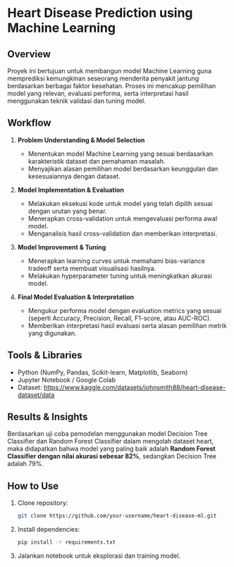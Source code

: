 # **Heart Disease Prediction using Machine Learning**  

## **Overview**  
Proyek ini bertujuan untuk membangun model Machine Learning guna memprediksi kemungkinan seseorang menderita penyakit jantung berdasarkan berbagai faktor kesehatan. Proses ini mencakup pemilihan model yang relevan, evaluasi performa, serta interpretasi hasil menggunakan teknik validasi dan tuning model.  

## **Workflow**  
1. **Problem Understanding & Model Selection**  
   - Menentukan model Machine Learning yang sesuai berdasarkan karakteristik dataset dan pemahaman masalah.  
   - Menyajikan alasan pemilihan model berdasarkan keunggulan dan kesesuaiannya dengan dataset.  

2. **Model Implementation & Evaluation**  
   - Melakukan eksekusi kode untuk model yang telah dipilih sesuai dengan urutan yang benar.  
   - Menerapkan cross-validation untuk mengevaluasi performa awal model.  
   - Menganalisis hasil cross-validation dan memberikan interpretasi.  

3. **Model Improvement & Tuning**  
   - Menerapkan learning curves untuk memahami bias-variance tradeoff serta membuat visualisasi hasilnya.  
   - Melakukan hyperparameter tuning untuk meningkatkan akurasi model.  

4. **Final Model Evaluation & Interpretation**  
   - Mengukur performa model dengan evaluation metrics yang sesuai (seperti Accuracy, Precision, Recall, F1-score, atau AUC-ROC).  
   - Memberikan interpretasi hasil evaluasi serta alasan pemilihan metrik yang digunakan.  

## **Tools & Libraries**  
- Python (NumPy, Pandas, Scikit-learn, Matplotlib, Seaborn)  
- Jupyter Notebook / Google Colab  
- Dataset: https://www.kaggle.com/datasets/johnsmith88/heart-disease-dataset/data

## **Results & Insights**  
Berdasarkan uji coba pemodelan menggunakan model Decision Tree Classifier dan Random Forest Classifier dalam mengolah dataset heart, maka didapatkan bahwa model yang paling baik adalah **Random Forest Classifier dengan nilai akurasi sebesar 82%**, sedangkan Decision Tree adalah 79%. 

## **How to Use**  
1. Clone repository:  
   ```bash
   git clone https://github.com/your-username/heart-disease-ml.git
   ```
2. Install dependencies:  
   ```bash
   pip install -r requirements.txt
   ```
3. Jalankan notebook untuk eksplorasi dan training model.  
